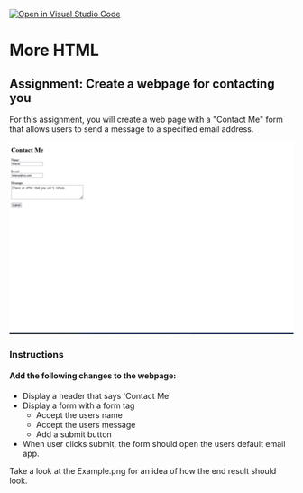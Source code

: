 [![Open in Visual Studio Code](https://classroom.github.com/assets/open-in-vscode-718a45dd9cf7e7f842a935f5ebbe5719a5e09af4491e668f4dbf3b35d5cca122.svg)](https://classroom.github.com/online_ide?assignment_repo_id=13766140&assignment_repo_type=AssignmentRepo)
# More HTML

## Assignment: Create a webpage for contacting you

For this assignment, you will create a web page with a "Contact Me" form that allows users to send a message to a specified email address.

![Example](Example.png)

### Instructions
#### Add the following changes to the webpage: 
- Display a header that says 'Contact Me' 
- Display a form with a form tag
  - Accept the users name
  - Accept the users message
  - Add a submit button
- When user clicks submit, the form should open the users default email app.


Take a look at the Example.png for an idea of how the end result should look.
